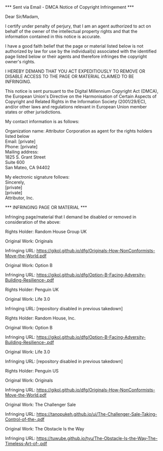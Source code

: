 *** Sent via Email - DMCA Notice of Copyright Infringement ***  
  
Dear Sir/Madam,  
  
I certify under penalty of perjury, that I am an agent authorized to act on behalf of the owner of the intellectual property rights and that the information contained in this notice is accurate.  
  
I have a good faith belief that the page or material listed below is not authorized by law for use by the individual(s) associated with the identified page listed below or their agents and therefore infringes the copyright owner's rights.  
  
I HEREBY DEMAND THAT YOU ACT EXPEDITIOUSLY TO REMOVE OR DISABLE ACCESS TO THE PAGE OR MATERIAL CLAIMED TO BE INFRINGING.  
  
This notice is sent pursuant to the Digital Millennium Copyright Act (DMCA), the European Union's Directive on the Harmonisation of Certain Aspects of Copyright and Related Rights in the Information Society (2001/29/EC), and/or other laws and regulations relevant in European Union member states or other jurisdictions.  
  
My contact information is as follows:  
  
Organization name: Attributor Corporation as agent for the rights holders listed below  
Email: [private]    
Phone: [private]   
Mailing address:  
1825 S. Grant Street  
Suite 600  
San Mateo, CA 94402  
  
My electronic signature follows:  
Sincerely,  
[private]  
[private]   
Attributor, Inc.  
  
*** INFRINGING PAGE OR MATERIAL ***  
  
Infringing page/material that I demand be disabled or removed in consideration of the above:  
  
Rights Holder: Random House Group UK  
  
Original Work: Originals  
  
Infringing URL: https://gikol.github.io/dfg/Originals-How-NonConformists-Move-the-World.pdf  
  
Original Work: Option B  
  
Infringing URL: https://gikol.github.io/dfg/Option-B-Facing-Adversity-Building-Resilience-.pdf  
  
Rights Holder: Penguin UK  
  
Original Work: Life 3.0  
  
Infringing URL: [repository disabled in previous takedown]    
  
Rights Holder: Random House, Inc.  
  
Original Work: Option B  
  
Infringing URL: https://gikol.github.io/dfg/Option-B-Facing-Adversity-Building-Resilience-.pdf  
  
Original Work: Life 3.0  
  
Infringing URL: [repository disabled in previous takedown]     
  
Rights Holder: Penguin US  
  
Original Work: Originals  
  
Infringing URL: https://gikol.github.io/dfg/Originals-How-NonConformists-Move-the-World.pdf  
  
Original Work: The Challenger Sale  
  
Infringing URL: https://tanopukeh.github.io/ui/The-Challenger-Sale-Taking-Control-of-the-.pdf  
  
Original Work: The Obstacle Is the Way  
  
Infringing URL: https://tuwube.github.io/tyu/The-Obstacle-Is-the-Way-The-Timeless-Art-of-.pdf  
